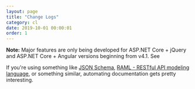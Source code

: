 ```yaml
---
layout: page
title: "Change Logs"
category: cl
date: 2019-10-01 00:00:01
order: 1
---
```


 
**Note:** Major features are only being developed for ASP.NET Core +
jQuery and ASP.NET Core + Angular versions beginning from v4.1. See

If you're using something like [JSON Schema](http://json-schema.org/), [RAML - RESTful API modeling language](http://raml.org/), or something similar, automating documentation gets pretty interesting.
